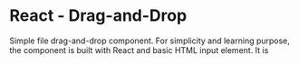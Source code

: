 # React - Drag-and-Drop

Simple file drag-and-drop component. For simplicity and learning purpose, the component is built with React and basic HTML input element. It is
